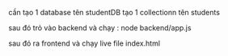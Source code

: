 cần tạo 1 database tên studentDB
tạo 1 collectionn tên students


sau đó trỏ vào backend và chạy : node backend/app.js

sau đó ra frontend và chạy live file index.html
